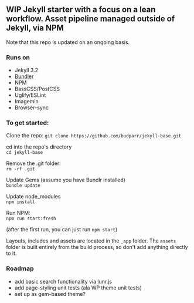 ## WIP Jekyll starter with a focus on a lean workflow. Asset pipeline managed outside of Jekyll, via NPM

Note that this repo is updated on an ongoing basis.

### Runs on
- Jekyll 3.2  
- [Bundler](http://bundler.io/)
- NPM
- BassCSS/PostCSS
- Uglify/ESLint
- Imagemin
- Browser-sync



### To get started:

Clone the repo:
`git clone https://github.com/budparr/jekyll-base.git`  

cd into the repo's directory  
`cd jekyll-base`

Remove the .git folder:  
`rm -rf .git`

Update Gems (assume you have Bundlr installed)  
`bundle update`  

Update node_modules  
`npm install`  

Run NPM:  
`npm run start:fresh`  

(after the first run, you can just run `npm start`)


Layouts, includes and assets are located in the `_app` folder. The `assets` folder is built entirely from the build process, so don't add anything directly to it.

### Roadmap
- add basic search functionality via lunr.js
- add page-styling unit tests (ala WP theme unit tests)
- set up as gem-based theme?

